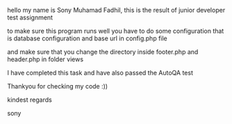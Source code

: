 hello my name is Sony Muhamad Fadhil,
this is the result of junior developer test assignment

to make sure this program runs well you have to do some configuration that is database configuration and base url in config.php file

and make sure that you change the directory inside footer.php and header.php in folder views

I have completed this task and have also passed the AutoQA test

Thankyou for checking my code :))

kindest regards

sony
